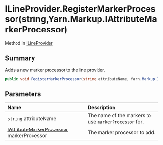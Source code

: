 # ILineProvider.RegisterMarkerProcessor(string,Yarn.Markup.IAttributeMarkerProcessor)

Method in [ILineProvider](/docs/api/csharp/ilineprovider.md)

## Summary


Adds a new marker processor to the line provider.


```csharp
public void RegisterMarkerProcessor(string attributeName, Yarn.Markup.IAttributeMarkerProcessor markerProcessor);
```

## Parameters

|Name|Description|
|:---|:---|
|`string` attributeName|The name of the markers to use  <code>markerProcessor</code>  for.|
|[IAttributeMarkerProcessor](/docs/api/csharp/yarn.markup.iattributemarkerprocessor.md) markerProcessor|The marker processor to add.|

